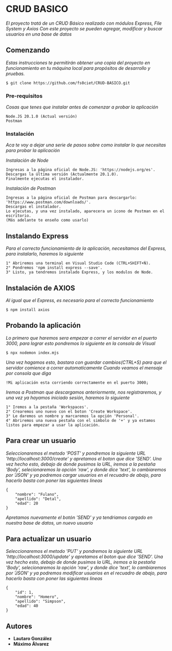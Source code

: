 # CRUD BASICO

_El proyecto tratá de un CRUD Básico realizado con módulos Express, File System y Axios_
_Con este proyecto se pueden agregar, modificar y buscar usuarios en una base de datos_

## Comenzando 

_Estas instrucciones te permitirán obtener una copia del proyecto en funcionamiento en tu máquina local para propósitos de desarrollo y pruebas._

```
$ git clone https://github.com/fs0ciet/CRUD-BASICO.git

```

### Pre-requisitos 

_Cosas que tenes que instalar antes de comenzar a probar la aplicación_

```
Node.JS 20.1.0 (Actual versión)
Postman

```

### Instalación 

_Aca te voy a dejar una serie de pasos sobre como instalar lo que necesitas para probar la aplicación_

_Instalación de Node_

```
Ingresas a la página oficial de Node.JS: 'https://nodejs.org/es'.
Descargas la última versión (Actualmente 20.1.0).
Finalmente ejecutas el instalador.
```

_Instalación de Postman_

```
Ingresas a la página oficial de Postman para descargarlo: 'https://www.postman.com/downloads/'.
Descargas el instalador.
Lo ejecutas, y una vez instalado, aparecera un icono de Postman en el escritorio.
(Más adelante te enseño como usarlo)
```

## Instalando Express 

_Para el correcto funcionamiento de la aplicación, necesitamos del Express, para instalarlo, haremos lo siguiente_

```
1° Abriremos una terminal en Visual Studio Code (CTRL+SHIFT+Ñ).
2° Pondremos 'npm install express --save'.
3° Listo, ya tendremos instalado Express, y los modulos de Node.
```

## Instalación de AXIOS

_Al igual que el Express, es necesario para el correcto funcionamiento_

```
$ npm install axios
```

## Probando la aplicación

_Lo primero que haremos sera empezar a correr el servidor en el puerto 3000, para lograr esto pondremos lo siguiente en la consola de Visual_

```
$ npx nodemon index.mjs
```
_Una vez hagamos esto, bastara con guardar cambios(CTRL+S) para que el servidor comience a correr automaticamente_
_Cuando veamos el mensaje por consola que diga_

```
!Mi aplicación esta corriendo correctamente en el puerto 3000¡
```
_Iremos a Postman que descargamos anteriormente, nos registraremos, y una vez ya hayamos iniciado sesión, haremos lo siguiente_

```
1° Iremos a la pestaña 'Workspaces'.
2° Crearemos uno nuevo con el boton 'Create Workspace'.
3° Le daremos un nombre y marcaremos la opción 'Personal'.
4° Abriremos una nueva pestaña con el simbolo de '+' y ya estamos listos para empezar a usar la aplicación.
```

## Para crear un usuario

_Seleccionaremos el metodo 'POST' y pondremos la siguiente URL 'http://localhost:3000/create' y apretamos el boton que dice 'SEND'.
Una vez hecho esto, debajo de donde pusimos la URL, iremos a la pestaña 'Body', selecionaremos la opción 'raw', y donde dice 'text', lo cambiaremos por 'JSON' y ya podremos cargar usuarios en el recuadro de abajo, para hacerlo basta con poner las siguientes lineas_

```
{
    "nombre": "Fulano",
    "apellido": "Detal",
    "edad": 20
}
```
_Apretamos nuevamente el botón 'SEND' y ya tendriamos cargado en nuestra base de datos, un nuevo usuario_

## Para actualizar un usuario

_Seleccionaremos el metodo 'PUT' y pondremos la siguiente URL 'http://localhost:3000/update' y apretamos el boton que dice 'SEND'.
Una vez hecho esto, debajo de donde pusimos la URL, iremos a la pestaña 'Body', selecionaremos la opción 'raw', y donde dice 'text', lo cambiaremos por 'JSON' y ya podremos modificar usuarios en el recuadro de abajo, para hacerlo basta con poner las siguientes lineas_

```
{
    "id": 1,
    "nombre": "Homero",
    "apellido": "Simpson",
    "edad": 40
}
```

## Autores 

* **Lautaro González**
* **Máximo Álvarez**

